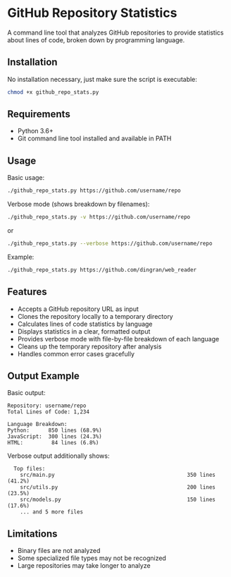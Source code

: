 # GitHub Repository Statistics

A command line tool that analyzes GitHub repositories to provide statistics about lines of code, broken down by programming language.

## Installation

No installation necessary, just make sure the script is executable:

```bash
chmod +x github_repo_stats.py
```

## Requirements

- Python 3.6+
- Git command line tool installed and available in PATH

## Usage

Basic usage:
```bash
./github_repo_stats.py https://github.com/username/repo
```

Verbose mode (shows breakdown by filenames):
```bash
./github_repo_stats.py -v https://github.com/username/repo
```
or
```bash
./github_repo_stats.py --verbose https://github.com/username/repo
```

Example:

```bash
./github_repo_stats.py https://github.com/dingran/web_reader
```

## Features

- Accepts a GitHub repository URL as input
- Clones the repository locally to a temporary directory
- Calculates lines of code statistics by language
- Displays statistics in a clear, formatted output
- Provides verbose mode with file-by-file breakdown of each language
- Cleans up the temporary repository after analysis
- Handles common error cases gracefully

## Output Example

Basic output:
```
Repository: username/repo
Total Lines of Code: 1,234

Language Breakdown:
Python:      850 lines (68.9%)
JavaScript:  300 lines (24.3%)
HTML:         84 lines (6.8%)
```

Verbose output additionally shows:
```
  Top files:
    src/main.py                                          350 lines (41.2%)
    src/utils.py                                         200 lines (23.5%)
    src/models.py                                        150 lines (17.6%)
    ... and 5 more files
```

## Limitations

- Binary files are not analyzed
- Some specialized file types may not be recognized
- Large repositories may take longer to analyze 